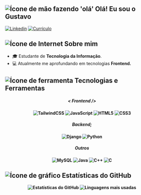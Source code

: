 
<h2> 
  <img src="https://img.icons8.com/?size=18&id=dlN23b953qvQ&format=png&color=000000" alt="Ícone de mão fazendo 'olá'"/> 
  Olá! Eu sou o Gustavo
</h2> 
<div>
  <a href="https://www.linkedin.com/in/gustavo-oliveira-de-freitas-43039427a/" target="_blank"><img src="https://img.shields.io/badge/LinkedIn-1C1C1C?style=for-the-badge&logo=google-chrome&logoColor=blue" alt="Linkedin"/></a>
  <a href="https://gustaa13.github.io/curriculo/" target="_blank"><img src="https://img.shields.io/badge/-Meu%20Curr%C3%ADculo-1C1C1C?style=for-the-badge&logo=google-chrome&logoColor=yellow" alt="Currículo"/></a>
</div>

<h2>
  <img src="https://img.icons8.com/?size=18&id=103413&format=png&color=000000" alt="Ícone de Internet"/> 
  Sobre mim
</h2>
<div>
  <ul>
    <li> 🎓 Estudante de <strong>Tecnologia da Informação</strong>.</li>
    <li> 💻 Atualmente me aprofundando em tecnologias <strong>Frontend<strong/>.</li>
  </ul>
</div>

<h2>
  <img src="https://img.icons8.com/?size=18&id=41888&format=png&color=000000" alt="Ícone de ferramenta"/> 
  Tecnologias e Ferramentas
</h2>
<p align="center">

  <h5 align="center"><i>< Frontend /></i></h5>
  <div align="center">
    <img src="https://img.shields.io/badge/TailwindCSS-0D1117?style=for-the-badge&logo=tailwind-css&logoColor=38bdf8" alt="TailwindCSS"/>
    <img src="https://img.shields.io/badge/JavaScript-0D1117?style=for-the-badge&logo=javascript&logoColor=f7df1e" alt="JavaScript"/>
    <img src="https://img.shields.io/badge/HTML5-0D1117?style=for-the-badge&logo=html5&logoColor=ff5722" alt="HTML5"/>
    <img src="https://img.shields.io/badge/CSS3-0D1117?style=for-the-badge&logo=css3&logoColor=1572B6" alt="CSS3"/>
  </div>

  <h5 align="center"><i>Backend;</i></h5>
  <div align="center">
    <img src="https://img.shields.io/badge/Django-0D1117?style=for-the-badge&logo=django&logoColor=white" alt="Django"/>
    <img src="https://img.shields.io/badge/Python-0D1117?style=for-the-badge&logo=python&logoColor=3776AB" alt="Python"/>
  </div>

  <h5 align="center"><i>Outros</i></h5>
  <div align="center">
    <img src="https://img.shields.io/badge/MySQL-0D1117?style=for-the-badge&logo=mysql&logoColor=white" alt="MySQL"/>
    <img src="https://img.shields.io/badge/Java-0D1117?style=for-the-badge&logo=openjdk&logoColor=red" alt="Java"/>
    <img src="https://img.shields.io/badge/C++-0D1117?style=for-the-badge&logo=c%2b%2b&logoColor=00599C" alt="C++"/>
    <img src="https://img.shields.io/badge/C-0D1117?style=for-the-badge&logo=c&logoColor=A8B9CC" alt="C"/>
  </div>

</p>

<h2>
  <img src="https://img.icons8.com/?size=18&id=RlXIngfmfHJq&format=png&color=228BE6" alt="Ícone de gráfico"/> 
  Estatísticas do GitHub
</h2>
<div align="center">
  <img src="https://github-readme-stats.vercel.app/api?username=Gustaa13&show_icons=true&theme=dark&hide_border=true" alt="Estatísticas do GitHub"/>
  <img src="https://github-readme-stats.vercel.app/api/top-langs/?username=Gustaa13&layout=compact&theme=dark&hide_border=true" alt="Linguagens mais usadas"/>
</div>
